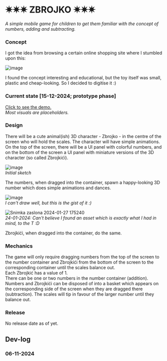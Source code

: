 # ✷✷✷ ZBROJKO ✷✷✷

_A simple mobile game for children to get them familiar with the concept of numbers, adding and subtracting._

### Concept
I got the idea from browsing a certain online shopping site where I stumbled upon this:

![image](https://github.com/Dorole/Zbrojko/assets/35565194/759a4e4c-a626-44ce-b1b9-82638c9dee12)

I found the concept interesting and educational, but the toy itself was small, plastic and cheap-looking. So I decided to digitise it :) <br>

### Current state [15-12-2024; prototype phase]
[Click to see the demo.](https://1drv.ms/v/c/b3ab5cc6f35c6d22/ESJtXPPGXKsggLPGKAAAAAABijdFdzFPhNhQRM5IsaTwkA?e=zsidbK)
<br>*Most visuals are placeholders.*

### Design
There will be a cute animal(ish) 3D character - Zbrojko - in the centre of the screen who will hold the scales. The character will have simple animations. <br>
On the top of the screen, there will be a UI panel with colorful numbers, and on the bottom of the screen a UI panel with miniature versions of the 3D character (so called Zbrojkići). <br>

![image](https://github.com/Dorole/Zbrojko/assets/35565194/e76c872a-d29a-4932-98d6-f144238cc2e0)
<br>*Initial sketch*

The numbers, when dragged into the container, spawn a happy-looking 3D number which does simple animations and dances.

![image](https://github.com/Dorole/Zbrojko/assets/35565194/85a30368-e2b1-4691-85e9-5f8f9df5b005)
<br>*I can't draw well, but this is the gist of it :)*

![Snimka zaslona 2024-01-27 175240](https://github.com/Dorole/Zbrojko/assets/35565194/59cf28b9-f70a-4b6d-ae0e-b6c1477afc21)
<br>*24-01-2024: Can't believe I found an asset which is exactly what I had in mind, to the T :D*

Zbrojkići, when dragged into the container, do the same. 

### Mechanics
The game will only require dragging numbers from the top of the screen to the number container and Zbrojkići from the bottom of the screen to the corresponding container until the scales balance out. <br>
Each Zbrojkić has a value of 1. <br>
There can be one or two numbers in the number container (addition). <br>
Numbers and Zbrojkići can be disposed of into a basket which appears on the corresponding side of the screen when they are dragged there (subtraction).
The scales will tip in favour of the larger number until they balance out.

### Release
No release date as of yet.

## Dev-log
### 06-11-2024

